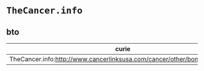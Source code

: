 # `TheCancer.info`

## bto

| curie                                                                     |   usages | nodes                                             |
|---------------------------------------------------------------------------|----------|---------------------------------------------------|
| TheCancer.info:http://www.cancerlinksusa.com/cancer/other/bone/ewings.asp |        1 | [BTO:0004257](https://bioregistry.io/BTO:0004257) |

